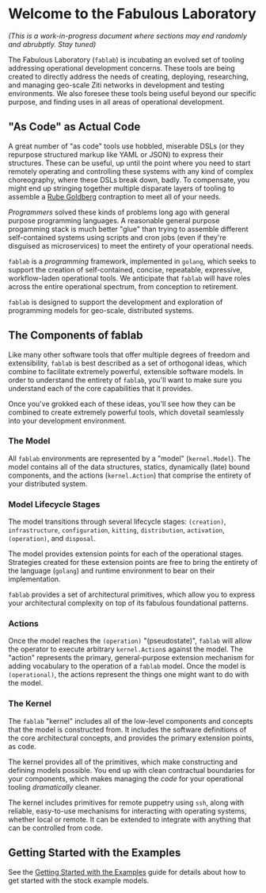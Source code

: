 # Welcome to the Fabulous Laboratory

_(This is a work-in-progress document where sections may end randomly and abrubptly. Stay tuned)_

The Fabulous Laboratory (`fablab`) is incubating an evolved set of tooling addressing operational development concerns. These tools are being created to directly address the needs of creating, deploying, researching, and managing geo-scale Ziti networks in development and testing environments. We also foresee these tools being useful beyond our specific purpose, and finding uses in all areas of operational development.

## "As Code" as Actual Code

A great number of "as code" tools use hobbled, miserable DSLs (or they repurpose structured markup like YAML or JSON) to express their structures. These can be useful, up until the point where you need to start remotely operating and controlling these systems with any kind of complex choreography, where these DSLs break down, badly. To compensate, you might end up stringing together multiple disparate layers of tooling to assemble a [Rube Goldberg](https://en.wikipedia.org/wiki/Rube_Goldberg) contraption to meet all of your needs.

_Programmers_ solved these kinds of problems long ago with general purpose programming languages. A reasonable general purpose progamming stack is much better "glue" than trying to assemble different self-contained systems using scripts and cron jobs (even if they're disguised as microservices) to meet the entirety of your operational needs.

`fablab` is a _programming_ framework, implemented in `golang`, which seeks to support the creation of self-contained, concise, repeatable, expressive, workflow-laden operational tools. We anticipate that `fablab` will have roles across the entire operational spectrum, from conception to retirement.

`fablab` is designed to support the development and exploration of programming models for geo-scale, distributed systems.

## The Components of fablab

Like many other software tools that offer multiple degrees of freedom and extensibility, `fablab` is best described as a set of orthogonal ideas, which combine to facilitate extremely powerful, extensible software models. In order to understand the entirety of `fablab`, you'll want to make sure you understand each of the core capabilities that it provides.

Once you've grokked each of these ideas, you'll see how they can be combined to create extremely powerful tools, which dovetail seamlessly into your development environment.

### The Model

All `fablab` environments are represented by a "model" (`kernel.Model`). The model contains all of the data structures, statics, dynamically (late) bound components, and the actions (`kernel.Action`) that comprise the entirety of your distributed system.

### Model Lifecycle Stages

The model transitions through several lifecycle stages: `(creation)`, `infrastructure`, `configuration`, `kitting`, `distribution`, `activation`, `(operation)`, and `disposal`.

The model provides extension points for each of the operational stages. Strategies created for these extension points are free to bring the entirety of the language (`golang`) and runtime environment to bear on their implementation.

`fablab` provides a set of architectural primitives, which allow you to express your architectural complexity on top of its fabulous foundational patterns.

### Actions

Once the model reaches the `(operation)` "(pseudostate)", `fablab` will allow the operator to execute arbitrary `kernel.Action`s against the model. The "action" represents the primary, general-purpose extension mechanism for adding vocabulary to the operation of a `fablab` model. Once the model is `(operational)`, the actions represent the things one might want to do with the model.

### The Kernel

The `fablab` "kernel" includes all of the low-level components and concepts that the model is constructed from. It includes the software definitions of the core architectural concepts, and provides the primary extension points, as code.

The kernel provides all of the primitives, which make constructing and defining models possible. You end up with clean contractual boundaries for your components, which makes managing the _code_ for your operational tooling _dramatically_ cleaner.

The kernel includes primitives for remote puppetry using `ssh`, along with reliable, easy-to-use mechanisms for interacting with operating systems, whether local or remote. It can be extended to integrate with anything that can be controlled from code.

## Getting Started with the Examples

See the [Getting Started with the Examples](doc/examples.md) guide for details about how to get started with the stock example models.